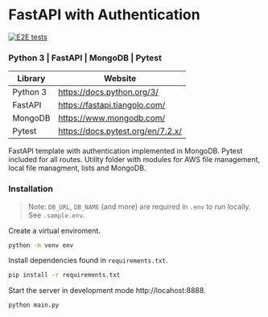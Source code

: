 # FastAPI with Authentication

[![E2E tests](https://img.shields.io/badge/renovate-enabled-brightgreen.svg)](https://renovatebot.com/)

### Python 3 | FastAPI | MongoDB | Pytest

| Library  | Website                           |
| -------- | --------------------------------- |
| Python 3 | https://docs.python.org/3/        |
| FastAPI  | https://fastapi.tiangolo.com/     |
| MongoDB  | https://www.mongodb.com/          |
| Pytest   | https://docs.pytest.org/en/7.2.x/ |

FastAPI template with authentication implemented in MongoDB. Pytest included for all routes. Utility folder with modules for AWS file management, local file managment, lists and MongoDB.

### Installation

> Note: `DB_URL`, `DB_NAME` (and more) are required in `.env` to run locally. See `.sample.env`.

Create a virtual enviroment.

```sh
python -m venv env
```

Install dependencies found in `requirements.txt`.

```sh
pip install -r requirements.txt
```

Start the server in development mode http://locahost:8888.

```sh
python main.py
```

[//]: # "These are reference links used in the body of this note and get stripped out when the markdown processor does its job. There is no need to format nicely because it shouldn't be seen."
[python]: https://www.python.org/downloads
[time series api]: https://tigerspider.atlassian.net/wiki/spaces/~628119259/pages/2292318263/Tiger+Spider+Time+Series+API
[time series documents]: https://timeseries-api.azurewebsites.net/api/docs
